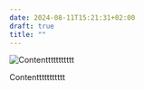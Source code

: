 ```yaml
---
date: 2024-08-11T15:21:31+02:00
draft: true
title: ""
---
```

![Contenttttttttttt](/img/photos/2024-08-11-15-21-22.jpeg)

Contenttttttttttt